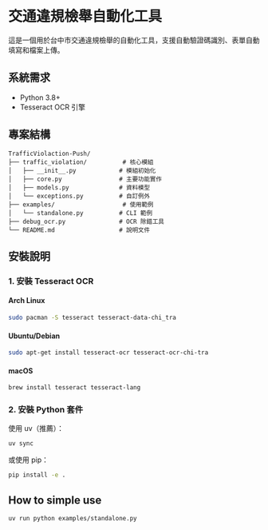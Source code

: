 # 交通違規檢舉自動化工具

這是一個用於台中市交通違規檢舉的自動化工具，支援自動驗證碼識別、表單自動填寫和檔案上傳。

## 系統需求

- Python 3.8+
- Tesseract OCR 引擎

## 專案結構
```
TrafficViolaction-Push/
├── traffic_violation/          # 核心模組
│   ├── __init__.py            # 模組初始化
│   ├── core.py                # 主要功能實作
│   ├── models.py              # 資料模型
│   └── exceptions.py          # 自訂例外
├── examples/                   # 使用範例
│   └── standalone.py          # CLI 範例
├── debug_ocr.py               # OCR 除錯工具
└── README.md                  # 說明文件
```

## 安裝說明

### 1. 安裝 Tesseract OCR

#### Arch Linux
```bash
sudo pacman -S tesseract tesseract-data-chi_tra
```

#### Ubuntu/Debian
```bash
sudo apt-get install tesseract-ocr tesseract-ocr-chi-tra
```

#### macOS
```bash
brew install tesseract tesseract-lang
```

### 2. 安裝 Python 套件

使用 uv（推薦）：
```bash
uv sync
```

或使用 pip：
```bash
pip install -e .
```

## How to simple use

```bash
uv run python examples/standalone.py
```
